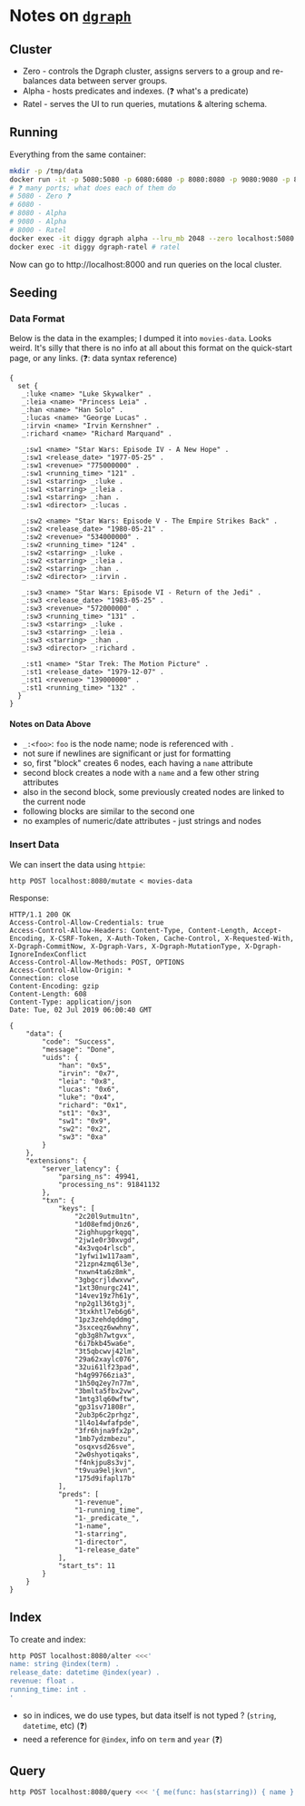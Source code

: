 # Notes on [`dgraph`](https://dgraph.io/)

## Cluster
- Zero - controls the Dgraph cluster, assigns servers to a group and re-balances data between server groups.
- Alpha - hosts predicates and indexes. (❓ what's a predicate)
- Ratel - serves the UI to run queries, mutations & altering schema.

## Running

Everything from the same container:

```sh
mkdir -p /tmp/data
docker run -it -p 5080:5080 -p 6080:6080 -p 8080:8080 -p 9080:9080 -p 8000:8000 -v /tmp/data:/dgraph --name diggy dgraph/dgraph dgraph zero # zero
# ❓ many ports; what does each of them do
# 5080 - Zero ❓
# 6080 - 
# 8080 - Alpha
# 9080 - Alpha
# 8000 - Ratel
docker exec -it diggy dgraph alpha --lru_mb 2048 --zero localhost:5080 # alpha
docker exec -it diggy dgraph-ratel # ratel
```
Now can go to http://localhost:8000 and run queries on the local cluster.

## Seeding

### Data Format

Below is the data in the examples; I dumped it into `movies-data`. Looks weird. It's silly that there is no info at all about this format on the quick-start page, or any links. (❓: data syntax reference) 

```
{
  set {
   _:luke <name> "Luke Skywalker" .
   _:leia <name> "Princess Leia" .
   _:han <name> "Han Solo" .
   _:lucas <name> "George Lucas" .
   _:irvin <name> "Irvin Kernshner" .
   _:richard <name> "Richard Marquand" .

   _:sw1 <name> "Star Wars: Episode IV - A New Hope" .
   _:sw1 <release_date> "1977-05-25" .
   _:sw1 <revenue> "775000000" .
   _:sw1 <running_time> "121" .
   _:sw1 <starring> _:luke .
   _:sw1 <starring> _:leia .
   _:sw1 <starring> _:han .
   _:sw1 <director> _:lucas .

   _:sw2 <name> "Star Wars: Episode V - The Empire Strikes Back" .
   _:sw2 <release_date> "1980-05-21" .
   _:sw2 <revenue> "534000000" .
   _:sw2 <running_time> "124" .
   _:sw2 <starring> _:luke .
   _:sw2 <starring> _:leia .
   _:sw2 <starring> _:han .
   _:sw2 <director> _:irvin .

   _:sw3 <name> "Star Wars: Episode VI - Return of the Jedi" .
   _:sw3 <release_date> "1983-05-25" .
   _:sw3 <revenue> "572000000" .
   _:sw3 <running_time> "131" .
   _:sw3 <starring> _:luke .
   _:sw3 <starring> _:leia .
   _:sw3 <starring> _:han .
   _:sw3 <director> _:richard .

   _:st1 <name> "Star Trek: The Motion Picture" .
   _:st1 <release_date> "1979-12-07" .
   _:st1 <revenue> "139000000" .
   _:st1 <running_time> "132" .
  }
}
```

#### Notes on Data Above

- `_:<foo>`: `foo` is the node name; node is referenced with `.`
- not sure if newlines are significant or just for formatting
- so, first "block" creates 6 nodes, each having a `name` attribute
- second block creates a node with a `name` and a few other string attributes
- also in the second block, some previously created nodes are linked to the current node
- following blocks are similar to the second one
- no examples of numeric/date attributes - just strings and nodes


### Insert Data

We can insert the data using `httpie`:

```
http POST localhost:8080/mutate < movies-data
```

Response:
```
HTTP/1.1 200 OK
Access-Control-Allow-Credentials: true
Access-Control-Allow-Headers: Content-Type, Content-Length, Accept-Encoding, X-CSRF-Token, X-Auth-Token, Cache-Control, X-Requested-With, X-Dgraph-CommitNow, X-Dgraph-Vars, X-Dgraph-MutationType, X-Dgraph-IgnoreIndexConflict
Access-Control-Allow-Methods: POST, OPTIONS
Access-Control-Allow-Origin: *
Connection: close
Content-Encoding: gzip
Content-Length: 608
Content-Type: application/json
Date: Tue, 02 Jul 2019 06:00:40 GMT

{
    "data": {
        "code": "Success", 
        "message": "Done", 
        "uids": {
            "han": "0x5", 
            "irvin": "0x7", 
            "leia": "0x8", 
            "lucas": "0x6", 
            "luke": "0x4", 
            "richard": "0x1", 
            "st1": "0x3", 
            "sw1": "0x9", 
            "sw2": "0x2", 
            "sw3": "0xa"
        }
    }, 
    "extensions": {
        "server_latency": {
            "parsing_ns": 49941, 
            "processing_ns": 91841132
        }, 
        "txn": {
            "keys": [
                "2c20l9utmu1tn", 
                "1d08efmdj0nz6", 
                "2ighhupgrkqgq", 
                "2jw1e0r30xvgd", 
                "4x3vqo4rlscb", 
                "1yfwi1w117aam", 
                "21zpn4zmq6l3e", 
                "nxwn4ta6z8mk", 
                "3gbgcrjldwxvw", 
                "1xt30nurgc241", 
                "14vev19z7h61y", 
                "np2g1l36tg3j", 
                "3txkhtl7eb6g6", 
                "1pz3zehdqddmg", 
                "3sxceqz6wwhny", 
                "gb3g8h7wtgvx", 
                "6i7bkb45wa6e", 
                "3t5qbcwvj42lm", 
                "29a62xaylc076", 
                "32ui61lf23pad", 
                "h4g99766zia3", 
                "1h50q2ey7n77m", 
                "3bmlta5fbx2vw", 
                "1mtg3lq60wftw", 
                "gp31sv71808r", 
                "2ub3p6c2prhgz", 
                "1l4o14wfafpde", 
                "3fr6hjna9fx2p", 
                "1mb7ydzmbezu", 
                "osqxvsd26sve", 
                "2w0shyotiqaks", 
                "f4nkjpu8s3vj", 
                "t9vua9eljkvn", 
                "175d9ifapl17b"
            ], 
            "preds": [
                "1-revenue", 
                "1-running_time", 
                "1-_predicate_", 
                "1-name", 
                "1-starring", 
                "1-director", 
                "1-release_date"
            ], 
            "start_ts": 11
        }
    }
}
```

## Index

To create and index:

```sh
http POST localhost:8080/alter <<<'
name: string @index(term) .
release_date: datetime @index(year) .
revenue: float .
running_time: int .
'
```

- so in indices, we do use types, but data itself is not typed ? (`string`, `datetime`, etc) (❓)
- need a reference for `@index`, info on `term` and `year` (❓)

## Query

```sh
http POST localhost:8080/query <<< '{ me(func: has(starring)) { name } }'
```